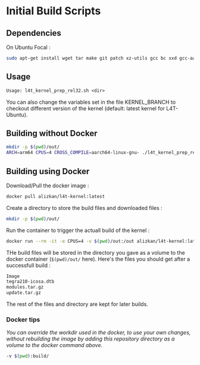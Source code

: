 # Initial Build Scripts

## Dependencies

On Ubuntu Focal :

```sh
sudo apt-get install wget tar make git patch xz-utils gcc bc xxd gcc-aarch64-linux-gnu build-essential bison flex python3 python3-distutils python3-dev swig python python-dev kmod
```

## Usage

```txt
Usage: l4t_kernel_prep_rel32.sh <dir>
```

You can also change the variables set in the file KERNEL_BRANCH to checkout different version of the kernel (default: latest kernel for L4T-Ubuntu).

## Building without Docker

```sh
mkdir -p $(pwd)/out/
ARCH=arm64 CPUS=4 CROSS_COMPILE=aarch64-linux-gnu- ./l4t_kernel_prep_rel32.sh out/
```

## Building using Docker

Download/Pull the docker image :
```sh
docker pull alizkan/l4t-kernel:latest
```

Create a directory to store the build files and downloaded files :
```sh
mkdir -p $(pwd)/out/
```

Run the container to trigger the actuall build of the kernel :

```sh
docker run --rm -it -e CPUS=4 -v $(pwd)/out:/out alizkan/l4t-kernel:latest
```

THe build files will be stored in the directory you gave as a volume to the docker container (`$(pwd)/out/` here).
Here's the files you should get after a successfull build :
```txt
Image
tegra210-icosa.dtb
modules.tar.gz
update.tar.gz
```

The rest of the files and directory are kept for later builds.

### Docker tips
*You can override the workdir used in the docker, to use your own changes, without rebuilding the image by adding this repository directory as a volume to the docker command above.*

```sh
-v $(pwd):build/
```
